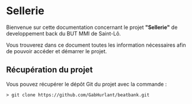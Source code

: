 # Sellerie

Bienvenue sur cette documentation concernant le projet **"Sellerie"** de developpement back du BUT MMI de Saint-Lô.

Vous trouverez dans ce document toutes les information nécessaires afin de pouvoir accéder et démarrer le projet.


## Récupération du projet

Vous pouvez récupérer le dépôt Git du projet avec la commande :

`> git clone https://github.com/GabHurlant/beatbank.git`
